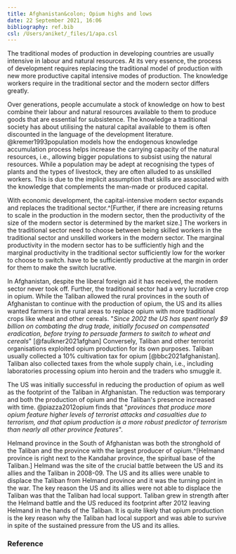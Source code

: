 ```yaml
---
title: Afghanistan&colon; Opium highs and lows
date: 22 September 2021, 16:06
bibliography: ref.bib
csl: /Users/aniket/_files/1/apa.csl
---
```


<link rel="stylesheet" href="/Users/aniket/_files/1/style3.css">

The traditional modes of production in developing countries are usually intensive in labour and natural resources. At its very essence, the process of development requires replacing the traditional model of production with new more productive capital intensive modes of production. The knowledge workers require in the traditional sector and the modern sector differs greatly.

Over generations, people accumulate a stock of knowledge on how to best combine their labour and natural resources available to them to produce goods that are essential for subsistence. The knowledge a traditional society has about utilising the natural capital available to them is often discounted in the language of the development literature. @kremer1993population models how the endogenous knowledge accumulation process helps increase the carrying capacity of the natural resources, i.e., allowing bigger populations to subsist using the natural resources. While a population may be adept at recognising the types of plants and the types of livestock, they are often alluded to as unskilled workers. This is due to the implicit assumption that skills are associated with the knowledge that complements the man-made or produced capital. 

With economic development, the capital-intensive modern sector expands and replaces the traditional sector.^[Further, if there are increasing returns to scale in the production in the modern sector, then the productivity of the size of the modern sector is determined by the market size.] The workers in the traditional sector need to choose between being skilled workers in the traditional sector and unskilled workers in the modern sector. The marginal productivity in the modern sector has to be sufficiently high and the marginal productivity in the traditional sector sufficiently low for the worker to choose to switch. have to be sufficiently productive at the margin in order for them to make the switch lucrative. 

In Afghanistan, despite the liberal foreign aid it has received, the modern sector never took off. Further, the traditional sector had a very lucrative crop in opium. While the Taliban allowed the rural provinces in the south of Afghanistan to continue with the production of opium, the US and its allies wanted farmers in the rural areas to replace opium with more traditional crops like wheat and other cereals. "*Since 2002 the US has spent nearly $9 billion on combating the drug trade, initially focused on compensated eradication, before trying to persuade farmers to switch to wheat and cereals*" [@faulkner2021afghan] Conversely, Taliban and other terrorist organisations exploited opium production for its own purposes. Taliban usually collected a 10% cultivation tax for opium [@bbc2021afghanistan]. Taliban also collected taxes from the whole supply chain, i.e., including laboratories processing opium into heroin and the traders who smuggle it.   

The US was initially successful in reducing the production of opium as well as the footprint of the Taliban in Afghanistan. The reduction was temporary and both the production of opium and the Taliban's presence increased with time. @piazza2012opium finds that "*provinces that produce more opium feature higher levels of terrorist attacks and casualties due to terrorism, and that opium production is a more robust predictor of terrorism than nearly all other province features*". 

Helmand province in the South of Afghanistan was both the stronghold of the Taliban and the province with the largest producer of opium.^[Helmand province is right next to the Kandahar province, the spiritual base of the Taliban.] Helmand was the site of the crucial battle between the US and its allies and the Taliban in 2008-09. The US and its allies were unable to displace the Taliban from Helmand province and it was the turning point in the war. The key reason the US and its allies were not able to displace the Taliban was that the Taliban had local support. Taliban grew in strength after the Helmand battle and the US reduced its footprint after 2012 leaving Helmand in the hands of the Taliban. It is quite likely that opium production is the key reason why the Taliban had local support and was able to survive in spite of the sustained pressure from the US and its allies.




<!-- Can the modern sector remain capital intensive with the traditional sector remaining very labour intensive? -->

 



### Reference 

